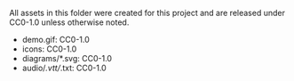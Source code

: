 All assets in this folder were created for this project and are released under CC0-1.0 unless otherwise noted.
- demo.gif: CC0-1.0
- icons: CC0-1.0
- diagrams/*.svg: CC0-1.0
- audio/*.vtt/*.txt: CC0-1.0
